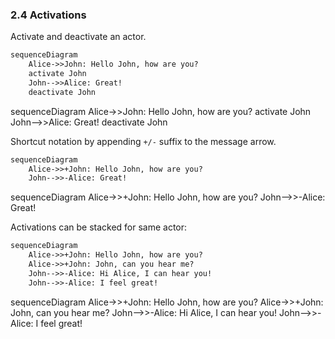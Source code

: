 ### 2.4 Activations

Activate and deactivate an actor.

~~~markdown
sequenceDiagram
    Alice->>John: Hello John, how are you?
    activate John
    John-->>Alice: Great!
    deactivate John
~~~

<div class="mermaid">
sequenceDiagram
    Alice->>John: Hello John, how are you?
    activate John
    John-->>Alice: Great!
    deactivate John
</div>

Shortcut notation by appending `+/-` suffix to the message arrow.

~~~markdown
sequenceDiagram
    Alice->>+John: Hello John, how are you?
    John-->>-Alice: Great!
~~~

<div class="mermaid">
sequenceDiagram
    Alice->>+John: Hello John, how are you?
    John-->>-Alice: Great!
</div>

Activations can be stacked for same actor:

~~~markdown
sequenceDiagram
    Alice->>+John: Hello John, how are you?
    Alice->>+John: John, can you hear me?
    John-->>-Alice: Hi Alice, I can hear you!
    John-->>-Alice: I feel great!
~~~

<div class="mermaid">
sequenceDiagram
    Alice->>+John: Hello John, how are you?
    Alice->>+John: John, can you hear me?
    John-->>-Alice: Hi Alice, I can hear you!
    John-->>-Alice: I feel great!
</div>


